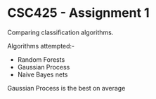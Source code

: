# CSC425 - Assignment 1
Comparing classification algorithms.

Algorithms attempted:-
* Random Forests
* Gaussian Process
* Naive Bayes nets

Gaussian Process is the best on average
